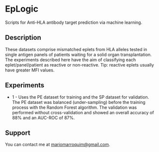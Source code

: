 EpLogic
=======

Scripts for Anti-HLA antibody target prediction via machine learning.

Description
-----------
These datasets comprise mismatched eplets from HLA alleles tested in single antigen panels of patients waiting for a solid organ transplantation. The experiments described here have the aim of classifying each eplet/panel/patient as reactive or non-reactive. Tip: reactive eplets usually have greater MFI values.


Experiments
-----------

* 1 - Uses the PE dataset for training and the SP dataset for validation. The PE dataset was balanced (under-sampling) before the training process with the Random Forest algorithm. The validation was performed without cross-validation and showed an overall accuracy of 88% and an AUC-ROC of 87%.

Support
-------

You can contact me at mariomarroquim@gmail.com.
